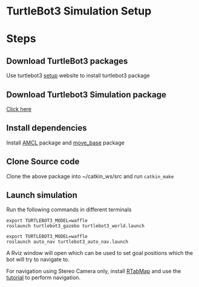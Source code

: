 # TurtleBot3 Simulation Setup

# Steps

## Download TurtleBot3 packages

Use turtlebot3 [setup](https://emanual.robotis.com/docs/en/platform/turtlebot3/quick-start/) website to install turtlebot3 package

## Download Turtlebot3 Simulation package
[Click here](https://emanual.robotis.com/docs/en/platform/turtlebot3/simulation/)


## Install dependencies
Install [AMCL](http://wiki.ros.org/amcl) package and [move_base](http://wiki.ros.org/move_base) package

## Clone Source code
Clone the above package into ~/catkin_ws/src and run ``` catkin_make ```

## Launch simulation

Run the following commands in different terminals

``` 
export TURTLEBOT3_MODEL=waffle
roslaunch turtlebot3_gazebo turtlebot3_world.launch
```

```
export TURTLEBOT3_MODEL=waffle
roslaunch auto_nav turtlebot3_auto_nav.launch

```

A Rviz window will open which can be used to set goal positions which the bot will try to navigate to.

For navigation using Stereo Camera only, install [RTabMap](http://wiki.ros.org/rtabmap_ros) and use the [tutorial](http://wiki.ros.org/rtabmap_ros/Tutorials/MappingAndNavigationOnTurtlebot) to perform navigation.

